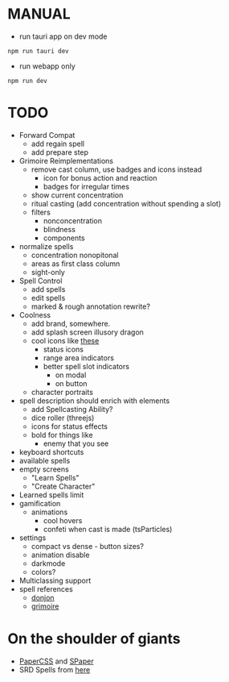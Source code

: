 # MANUAL

- run tauri app on dev mode

```
npm run tauri dev
```

- run webapp only

```
npm run dev
```

# TODO
- Forward Compat
  - add regain spell 
  - add prepare step
- Grimoire Reimplementations
  - remove cast column, use badges and icons instead
    - icon for bonus action and reaction
    - badges for irregular times
  - show current concentration
  - ritual casting (add concentration without spending a slot)
  - filters
    - nonconcentration
    - blindness
    - components
- normalize spells
  - concentration nonopitonal
  - areas as first class column
  - sight-only
- Spell Control
  - add spells
  - edit spells
  - marked & rough annotation rewrite?
- Coolness
  - add brand, somewhere.
  - add splash screen illusory dragon
  - cool icons like [these](https://donjon.bin.sh/5e/quickref/)
    - status icons
    - range area indicators
    - better spell slot indicators
      - on modal
      - on button
  - character portraits
- spell description should enrich with elements
  - add Spellcasting Ability?
  - dice roller (threejs)
  - icons for status effects
  - bold for things like
    - enemy that you see
- keyboard shortcuts
- available spells
- empty screens
  - "Learn Spells"
  - "Create Character"
- Learned spells limit
- gamification
  - animations
    - cool hovers
    - confeti when cast is made (tsParticles)
- settings
    - compact vs dense - button sizes?
    - animation disable
    - darkmode
    - colors?
- Multiclassing support
- spell references
  - [donjon](https://donjon.bin.sh/5e/spells/)
  - [grimoire](https://raw.githubusercontent.com/avshyz/grimoire/main/src/data.ts?token=GHSAT0AAAAAACCMZTMJSYHEFD2U2FCMAZFMZDZ2QWA)

# On the shoulder of giants
- [PaperCSS](https://www.getpapercss.com/docs/content/typography/) and [SPaper](https://oli8.github.io/spaper/?ref=madewithsvelte.com#/components/Checkbox)
- SRD Spells from [here](https://github.com/vorpalhex/srd_spells)
